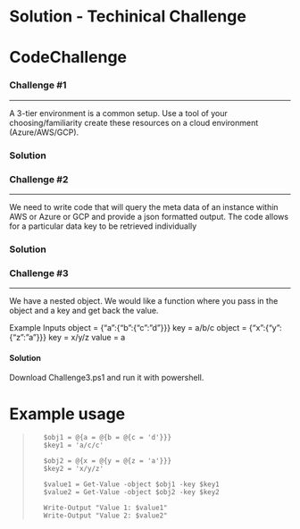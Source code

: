 # Solution - Techinical Challenge
# CodeChallenge


### Challenge #1
---

A 3-tier environment is a common setup. Use a tool of your choosing/familiarity create these resources on a cloud environment (Azure/AWS/GCP).  
 
 ### Solution
 
 
 
### Challenge #2
---

We need to write code that will query the meta data of an instance within AWS or Azure or GCP and provide a json formatted output.
The code allows for a particular data key to be retrieved individually

 ### Solution
 
 
 
 
### Challenge #3
---

We have a nested object. We would like a function where you pass in the object and a key and get back the value.

Example Inputs
object = {“a”:{“b”:{“c”:”d”}}}
key = a/b/c
object = {“x”:{“y”:{“z”:”a”}}}
key = x/y/z
value = a

 #### Solution 

Download Challenge3.ps1 and run it with powershell.


# Example usage
>        $obj1 = @{a = @{b = @{c = 'd'}}}
>        $key1 = 'a/c/c'
>        
>        $obj2 = @{x = @{y = @{z = 'a'}}}
>        $key2 = 'x/y/z'
>        
>        $value1 = Get-Value -object $obj1 -key $key1
>        $value2 = Get-Value -object $obj2 -key $key2
>        
>        Write-Output "Value 1: $value1"
>        Write-Output "Value 2: $value2"

